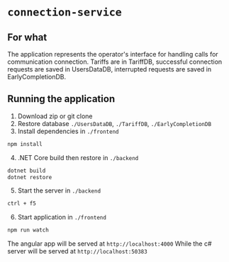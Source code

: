 # `connection-service`

## For what

The application represents the operator's interface for handling calls for communication connection. Tariffs are in TariffDB, successful connection requests are saved in UsersDataDB, interrupted requests are saved in EarlyCompletionDB.

## Running the application

1. Download zip or git clone
2. Restore database `./UsersDataDB`, `./TariffDB`, `./EarlyCompletionDB`
3. Install dependencies in `./frontend`

```sh
npm install
```

4. .NET Core build then restore in `./backend`

```sh
dotnet build
dotnet restore
```

5. Start the server in `./backend`

```sh
ctrl + f5
```

6. Start application in `./frontend`

```sh
npm run watch
```

The angular app will be served at `http://localhost:4000`
While the c# server will be served at `http://localhost:50383`
